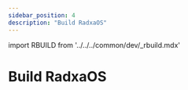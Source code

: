 ```yaml
---
sidebar_position: 4
description: "Build RadxaOS"
---
```


import RBUILD from '../../../common/dev/\_rbuild.mdx'

# Build RadxaOS

<RBUILD />
